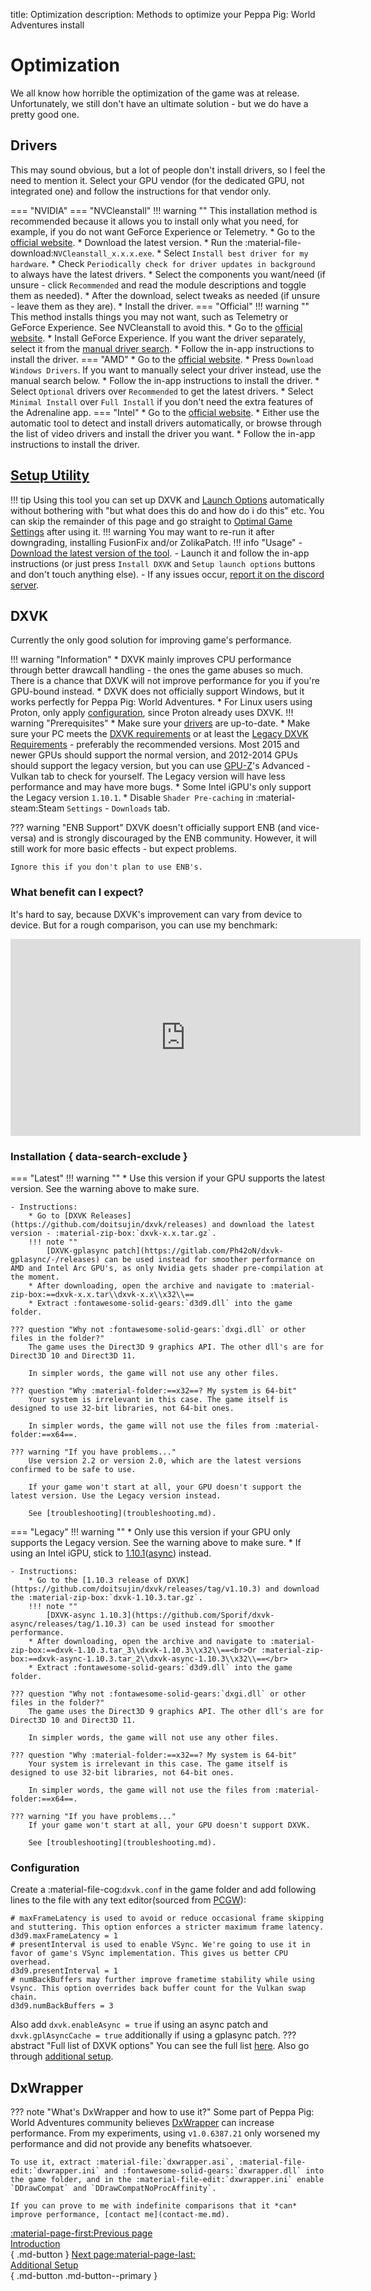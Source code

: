 title: Optimization
description: Methods to optimize your Peppa Pig: World Adventures install

# Optimization
We all know how horrible the optimization of the game was at release. Unfortunately, we still don't have an ultimate solution - but we do have a pretty good one.

## Drivers
This may sound obvious, but a lot of people don't install drivers, so I feel the need to mention it. Select your GPU vendor (for the dedicated GPU, not integrated one) and follow the instructions for that vendor only.

=== "NVIDIA"
    === "NVCleanstall"
        !!! warning ""
            This installation method is recommended because it allows you to install only what you need, for example, if you do not want GeForce Experience or Telemetry.
        * Go to the [official website](https://www.techpowerup.com/nvcleanstall/).
        * Download the latest version.
        * Run the :material-file-download:`NVCleanstall_x.x.x.exe`.
        * Select `Install best driver for my hardware`.
        * Check `Periodically check for driver updates in background` to always have the latest drivers.
        * Select the components you want/need (if unsure - click `Recommended` and read the module descriptions and toggle them as needed).
        * After the download, select tweaks as needed (if unsure - leave them as they are).
        * Install the driver.
    === "Official"
        !!! warning ""
            This method installs things you may not want, such as Telemetry or GeForce Experience. See NVCleanstall to avoid this.
        * Go to the [official website](https://www.nvidia.com/en-us/geforce/drivers/).
        * Install GeForce Experience. If you want the driver separately, select it from the [manual driver search](https://www.nvidia.com/Download/index.aspx?lang=en-us).
        * Follow the in-app instructions to install the driver.
=== "AMD"
    * Go to the [official website](https://www.amd.com/en/support).
    * Press `Download Windows Drivers`. If you want to manually select your driver instead, use the manual search below.
    * Follow the in-app instructions to install the driver.
    * Select `Optional` drivers over `Recommended` to get the latest drivers.
    * Select `Minimal Install` over `Full Install` if you don't need the extra features of the Adrenaline app.
=== "Intel"
    * Go to the [official website](https://www.intel.com/content/www/us/en/download-center/home.html).
    * Either use the automatic tool to detect and install drivers automatically, or browse through the list of video drivers and install the driver you want.
    * Follow the in-app instructions to install the driver.

## [Setup Utility](https://github.com/gillian-guide/GTAIVSetupUtilityWPF)
!!! tip
    Using this tool you can set up DXVK and [Launch Options](../additional-setup/#launch-options) automatically without bothering with "but what does this do and how do i do this" etc. You can skip the remainder of this page and go straight to [Optimal Game Settings](../additional-setup/#optimal-game-settings) after using it.
!!! warning
    You may want to re-run it after downgrading, installing FusionFix and/or ZolikaPatch.
!!! info "Usage"
    - [Download the latest version of the tool](https://github.com/gillian-guide/GTAIVSetupUtilityWPF/releases/latest).
    - Launch it and follow the in-app instructions (or just press `Install DXVK` and `Setup launch options` buttons and don't touch anything else).
    - If any issues occur, [report it on the discord server](contact-me.md).
## DXVK
Currently the only good solution for improving game's performance.

!!! warning "Information"
    * DXVK mainly improves CPU performance through better drawcall handling - the ones the game abuses so much. There is a chance that DXVK will not improve performance for you if you're GPU-bound instead.
    * DXVK does not officially support Windows, but it works perfectly for Peppa Pig: World Adventures.
    * For Linux users using Proton, only apply [configuration](#configuration), since Proton already uses DXVK.
!!! warning "Prerequisites"
    * Make sure your [drivers](#drivers) are up-to-date.
    * Make sure your PC meets the [DXVK requirements](https://github.com/doitsujin/dxvk/wiki/Driver-support "DXVK's GitHub Wiki") or at least the [Legacy DXVK Requirements](https://github.com/doitsujin/dxvk/wiki/Driver-support#dxvk-1103 "DXVK's GitHub Wiki") - preferably the recommended versions. Most 2015 and newer GPUs should support the normal version, and 2012-2014 GPUs should support the legacy version, but you can use [GPU-Z](https://www.techpowerup.com/download/gpu-z/ "TechPowerUp GPU-Z")'s Advanced - Vulkan tab to check for yourself. The Legacy version will have less performance and may have more bugs.
    * Some Intel iGPU's only support the Legacy version `1.10.1`.
    * Disable `Shader Pre-caching` in :material-steam:Steam `Settings` - `Downloads` tab.

??? warning "ENB Support"
    DXVK doesn't officially support ENB (and vice-versa) and is strongly discouraged by the ENB community. However, it will still work for more basic effects - but expect problems.

    Ignore this if you don't plan to use ENB's.

### What benefit can I expect?
It's hard to say, because DXVK's improvement can vary from device to device. But for a rough comparison, you can use my benchmark:
<iframe width="560" height="315" src="https://www.youtube.com/embed/mSSjw8uf5Rw" title="YouTube video player" frameborder="0" allow="accelerometer; autoplay; clipboard-write; gyroscope; picture-in-picture; web-share" allowfullscreen></iframe>

### Installation { data-search-exclude }
=== "Latest"
    !!! warning ""
        * Use this version if your GPU supports the latest version. See the warning above to make sure.

    - Instructions:
        * Go to [DXVK Releases](https://github.com/doitsujin/dxvk/releases) and download the latest version - :material-zip-box:`dxvk-x.x.tar.gz`.
        !!! note ""
            [DXVK-gplasync patch](https://gitlab.com/Ph42oN/dxvk-gplasync/-/releases) can be used instead for smoother performance on AMD and Intel Arc GPU's, as only Nvidia gets shader pre-compilation at the moment.
        * After downloading, open the archive and navigate to :material-zip-box:==dxvk-x.x.tar\\dxvk-x.x\\x32\\==
        * Extract :fontawesome-solid-gears:`d3d9.dll` into the game folder.
    
    ??? question "Why not :fontawesome-solid-gears:`dxgi.dll` or other files in the folder?"
        The game uses the Direct3D 9 graphics API. The other dll's are for Direct3D 10 and Direct3D 11. 
        
        In simpler words, the game will not use any other files.
    
    ??? question "Why :material-folder:==x32==? My system is 64-bit"
        Your system is irrelevant in this case. The game itself is designed to use 32-bit libraries, not 64-bit ones.
        
        In simpler words, the game will not use the files from :material-folder:==x64==.
    
    ??? warning "If you have problems..."
        Use version 2.2 or version 2.0, which are the latest versions confirmed to be safe to use. 
       
        If your game won't start at all, your GPU doesn't support the latest version. Use the Legacy version instead.

        See [troubleshooting](troubleshooting.md).
=== "Legacy"
    !!! warning ""
        * Only use this version if your GPU only supports the Legacy version. See the warning above to make sure.
        * If using an Intel iGPU, stick to [1.10.1](https://github.com/doitsujin/dxvk/releases/tag/v1.10.1)([async](https://github.com/Sporif/dxvk-async/releases/tag/1.10.1)) instead.

    - Instructions:
        * Go to the [1.10.3 release of DXVK](https://github.com/doitsujin/dxvk/releases/tag/v1.10.3) and download the :material-zip-box:`dxvk-1.10.3.tar.gz`.
        !!! note ""
            [DXVK-async 1.10.3](https://github.com/Sporif/dxvk-async/releases/tag/1.10.3) can be used instead for smoother performance.
        * After downloading, open the archive and navigate to :material-zip-box:==dxvk-1.10.3.tar_3\\dxvk-1.10.3\\x32\\==<br>Or :material-zip-box:==dxvk-async-1.10.3.tar_2\\dxvk-async-1.10.3\\x32\\==</br>
        * Extract :fontawesome-solid-gears:`d3d9.dll` into the game folder.
    
    ??? question "Why not :fontawesome-solid-gears:`dxgi.dll` or other files in the folder?"
        The game uses the Direct3D 9 graphics API. The other dll's are for Direct3D 10 and Direct3D 11. 
        
        In simpler words, the game will not use any other files.
    
    ??? question "Why :material-folder:==x32==? My system is 64-bit"
        Your system is irrelevant in this case. The game itself is designed to use 32-bit libraries, not 64-bit ones.
        
        In simpler words, the game will not use the files from :material-folder:==x64==.
    
    ??? warning "If you have problems..."
        If your game won't start at all, your GPU doesn't support DXVK.

        See [troubleshooting](troubleshooting.md).
### Configuration
Create a :material-file-cog:`dxvk.conf` in the game folder and add following lines to the file with any text editor(sourced from [PCGW](https://www.pcgamingwiki.com/wiki/Grand_Theft_Auto_IV#DXVK)):
``` { .py }
# maxFrameLatency is used to avoid or reduce occasional frame skipping and stuttering. This option enforces a stricter maximum frame latency.
d3d9.maxFrameLatency = 1
# presentInterval is used to enable VSync. We're going to use it in favor of game's VSync implementation. This gives us better CPU overhead. 
d3d9.presentInterval = 1
# numBackBuffers may further improve frametime stability while using Vsync. This option overrides back buffer count for the Vulkan swap chain.
d3d9.numBackBuffers = 3
```
Also add `dxvk.enableAsync = true` if using an async patch and `dxvk.gplAsyncCache = true` additionally if using a gplasync patch.
??? abstract "Full list of DXVK options"
    You can see the full list [here](https://github.com/doitsujin/dxvk/blob/master/dxvk.conf).
Also go through [additional setup](additional-setup.md).

## DxWrapper
??? note "What's DxWrapper and how to use it?"
    Some part of Peppa Pig: World Adventures community believes [DxWrapper](https://github.com/elishacloud/dxwrapper/releases/) can increase performance. From my experiments, using `v1.0.6387.21` only worsened my performance and did not provide any benefits whatsoever. 
    
    To use it, extract :material-file:`dxwrapper.asi`, :material-file-edit:`dxwrapper.ini` and :fontawesome-solid-gears:`dxwrapper.dll` into the game folder, and in the :material-file-edit:`dxwrapper.ini` enable `DDrawCompat` and `DDrawCompatNoProcAffinity`.
    
    If you can prove to me with indefinite comparisons that it *can* improve performance, [contact me](contact-me.md).

[:material-page-first:Previous page <br>Introduction</br>](index.md){ .md-button } [Next page:material-page-last: <br>Additional Setup</br>](additional-setup.md){ .md-button .md-button--primary }